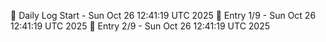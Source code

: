 📅 Daily Log Start - Sun Oct 26 12:41:19 UTC 2025
📌 Entry 1/9 - Sun Oct 26 12:41:19 UTC 2025
📌 Entry 2/9 - Sun Oct 26 12:41:19 UTC 2025
